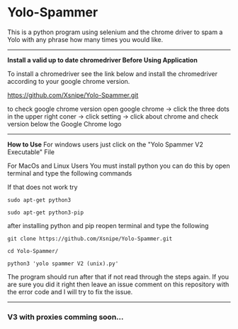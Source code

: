 # Yolo-Spammer

This is a python program using selenium and the chrome driver to spam a Yolo with any phrase how many times you would like.

---
**Install a valid up to date chromedriver Before Using Application**

To install a chromedriver see the link below and install the chromedriver according to your google chrome version.

https://github.com/Xsnipe/Yolo-Spammer.git

to check google chrome version open google chrome -> click the three dots in the upper right coner -> click setting -> click about 
chrome and check version below the Google Chrome logo

---
**How to Use**
For windows users just click on the "Yolo Spammer V2 Executable" File

For MacOs and Linux Users You must install python you can do this by open terminal and type the following commands

If that does not work try

~~~
sudo apt-get python3
~~~

~~~
sudo apt-get python3-pip
~~~

after installing python and pip reopen terminal and type the following

~~~
git clone https://github.com/Xsnipe/Yolo-Spammer.git
~~~

~~~
cd Yolo-Spammer/
~~~

~~~
python3 'yolo spammer V2 (unix).py'
~~~

The program should run after that if not read through the steps again. If you are sure you did it right then leave an issue comment on this repository with the error code and I will try to fix the issue.

---
### V3 with proxies comming soon...
